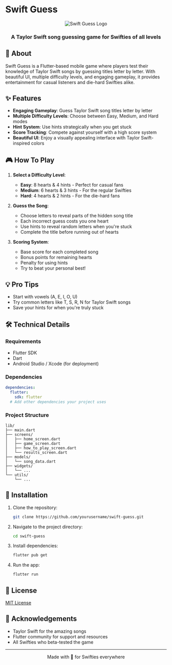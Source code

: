 # Swift Guess

<div align="center">
  <img src="/api/placeholder/400/150" alt="Swift Guess Logo" />
  <h3>A Taylor Swift song guessing game for Swifties of all levels</h3>
</div>

## 📱 About

Swift Guess is a Flutter-based mobile game where players test their knowledge of Taylor Swift songs by guessing titles letter by letter. With beautiful UI, multiple difficulty levels, and engaging gameplay, it provides entertainment for casual listeners and die-hard Swifties alike.

## ✨ Features

- **Engaging Gameplay**: Guess Taylor Swift song titles letter by letter
- **Multiple Difficulty Levels**: Choose between Easy, Medium, and Hard modes
- **Hint System**: Use hints strategically when you get stuck
- **Score Tracking**: Compete against yourself with a high score system
- **Beautiful UI**: Enjoy a visually appealing interface with Taylor Swift-inspired colors

## 🎮 How To Play

1. **Select a Difficulty Level**:
   - **Easy**: 8 hearts & 4 hints - Perfect for casual fans
   - **Medium**: 6 hearts & 3 hints - For the regular Swifties
   - **Hard**: 4 hearts & 2 hints - For the die-hard fans

2. **Guess the Song**:
   - Choose letters to reveal parts of the hidden song title
   - Each incorrect guess costs you one heart
   - Use hints to reveal random letters when you're stuck
   - Complete the title before running out of hearts

3. **Scoring System**:
   - Base score for each completed song
   - Bonus points for remaining hearts
   - Penalty for using hints
   - Try to beat your personal best!

## 💡 Pro Tips

- Start with vowels (A, E, I, O, U)
- Try common letters like T, S, R, N for Taylor Swift songs
- Save your hints for when you're truly stuck

## 🛠️ Technical Details

### Requirements

- Flutter SDK
- Dart
- Android Studio / Xcode (for deployment)

### Dependencies

```yaml
dependencies:
  flutter:
    sdk: flutter
  # Add other dependencies your project uses
```

### Project Structure

```
lib/
├── main.dart
├── screens/
│   ├── home_screen.dart
│   ├── game_screen.dart
│   ├── how_to_play_screen.dart
│   └── results_screen.dart
├── models/
│   └── song_data.dart
├── widgets/
│   └── ...
└── utils/
    └── ...
```

## 🚀 Installation

1. Clone the repository:
   ```bash
   git clone https://github.com/yourusername/swift-guess.git
   ```

2. Navigate to the project directory:
   ```bash
   cd swift-guess
   ```

3. Install dependencies:
   ```bash
   flutter pub get
   ```

4. Run the app:
   ```bash
   flutter run
   ```

## 📝 License

[MIT License](LICENSE)

## 🙏 Acknowledgements

- Taylor Swift for the amazing songs
- Flutter community for support and resources
- All Swifties who beta-tested the game

---

<div align="center">
  Made with 💜 for Swifties everywhere
</div>
